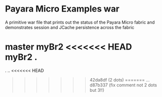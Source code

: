 # Payara Micro Examples war

A primitive war file that prints out the status of the Payara Micro fabric and demonstrates session and JCache persistence across the fabric

master
myBr2
<<<<<<< HEAD
myBr2
.
=======
.
..
<<<<<<< HEAD
>>>>>>> 42da8df (2 dots)
=======
...
>>>>>>> d87b337 (fix comment not 2 dots but 3!!)
